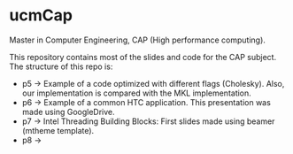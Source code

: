 # ucmCap

Master in Computer Engineering, CAP (High performance computing).


This repository contains most of the slides and code for the CAP subject.
The structure of this repo is:

* p5 -> Example of a code optimized with different flags (Cholesky). Also, our implementation is compared with the MKL implementation.
* p6 -> Example of a common HTC application. This presentation was made using GoogleDrive.
* p7 -> Intel Threading Building Blocks: First slides made using beamer (mtheme template).
* p8 -> 

